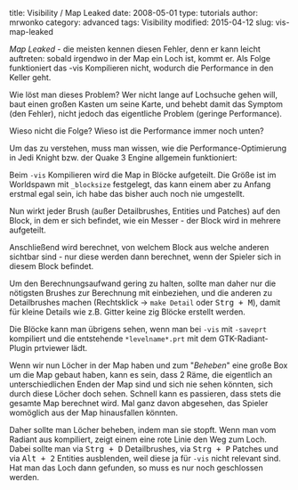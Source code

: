 ﻿title: Visibility / Map Leaked
date: 2008-05-01
type: tutorials
author: mrwonko
category: advanced
tags: Visibility
modified: 2015-04-12
slug: vis-map-leaked


*Map Leaked* - die meisten kennen diesen Fehler, denn er kann leicht auftreten: sobald irgendwo in der Map ein Loch ist, kommt er. Als Folge funktioniert das -vis Kompilieren nicht, wodurch die Performance in den Keller geht.

Wie löst man dieses Problem? Wer nicht lange auf Lochsuche gehen will, baut einen großen Kasten um seine Karte, und behebt damit das Symptom (den Fehler), nicht jedoch das eigentliche Problem (geringe Performance).

Wieso nicht die Folge? Wieso ist die Performance immer noch unten?

Um das zu verstehen, muss man wissen, wie die Performance-Optimierung in Jedi Knight bzw. der Quake 3 Engine allgemein funktioniert:

Beim `-vis` Kompilieren wird die Map in Blöcke aufgeteilt. Die Größe ist im Worldspawn mit `_blocksize` festgelegt, das kann einem aber zu Anfang erstmal egal sein, ich habe das bisher auch noch nie umgestellt.

Nun wirkt jeder Brush (außer Detailbrushes, Entities und Patches) auf den Block, in dem er sich befindet, wie ein Messer - der Block wird in mehrere aufgeteilt.

Anschließend wird berechnet, von welchem Block aus welche anderen sichtbar sind - nur diese werden dann berechnet, wenn der Spieler sich in diesem Block befindet.

Um den Berechnungsaufwand gering zu halten, sollte man daher nur die nötigsten Brushes zur Berechnung mit einbeziehen, und die anderen zu Detailbrushes machen (Rechtsklick -> `make Detail` oder <kbd>Strg + M</kbd>), damit für kleine Details wie z.B. Gitter keine zig Blöcke erstellt werden.

Die Blöcke kann man übrigens sehen, wenn man bei `-vis` mit `-saveprt` kompiliert und die entstehende `*levelname*.prt` mit dem GTK-Radiant-Plugin prtviewer lädt.

Wenn wir nun Löcher in der Map haben und zum "_Beheben_" eine große Box um die Map gebaut haben, kann es sein, dass 2 Räme, die eigentlich an unterschiedlichen Enden der Map sind und sich nie sehen könnten, sich durch diese Löcher doch sehen. Schnell kann es passieren, dass stets die gesamte Map berechnet wird. Mal ganz davon abgesehen, das Spieler womöglich aus der Map hinausfallen könnten.

Daher sollte man Löcher beheben, indem man sie stopft. Wenn man vom Radiant aus kompiliert, zeigt einem eine rote Linie den Weg zum Loch. Dabei sollte man via <kbd>Strg + D</kbd> Detailbrushes, via <kbd>Strg + P</kbd> Patches und via <kbd>Alt + 2</kbd> Entities ausblenden, weil diese ja für `-vis` nicht relevant sind. Hat man das Loch dann gefunden, so muss es nur noch geschlossen werden.